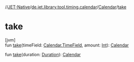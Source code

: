//[JET-Native](../../../index.md)/[de.jet.library.tool.timing.calendar](../index.md)/[Calendar](index.md)/[take](take.md)

# take

[jvm]\
fun [take](take.md)(timeField: [Calendar.TimeField](-time-field/index.md), amount: [Int](https://kotlinlang.org/api/latest/jvm/stdlib/kotlin/-int/index.html)): [Calendar](index.md)

fun [take](take.md)(duration: [Duration](https://kotlinlang.org/api/latest/jvm/stdlib/kotlin.time/-duration/index.html)): [Calendar](index.md)
